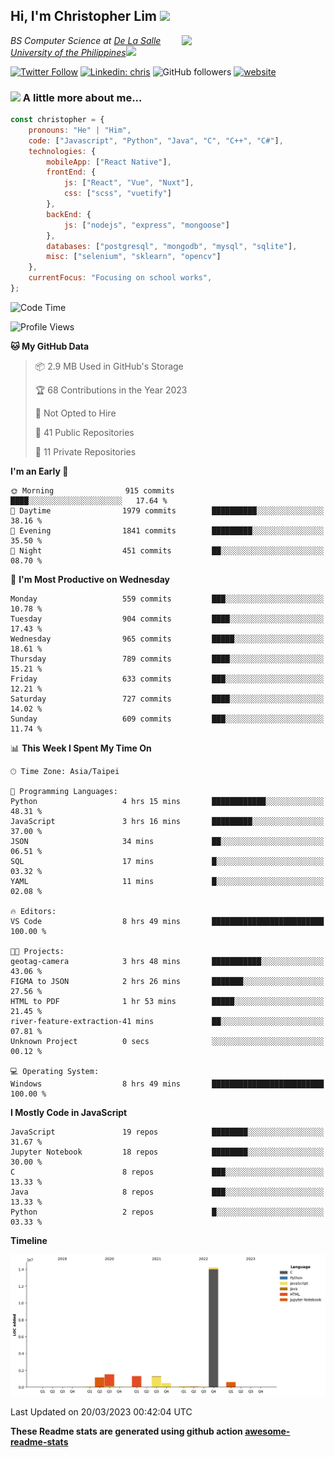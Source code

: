 <h2>Hi, I'm Christopher Lim <img src="https://media3.giphy.com/media/r3SVtaGUukD5V6UjzP/giphy.gif" width="50" /></h2>
<img align='right' src="https://media.giphy.com/media/M9gbBd9nbDrOTu1Mqx/giphy.gif" width="230">
<p><em>BS Computer Science at <a href="https://www.dlsu.edu.ph/">De La Salle University of the Philippines</a><img src="https://media.giphy.com/media/WUlplcMpOCEmTGBtBW/giphy.gif" width="30"> 
</em></p>

[![Twitter Follow](https://img.shields.io/twitter/follow/ClovesJL?label=Follow)](https://twitter.com/intent/follow?screen_name=ClovesJL)
[![Linkedin: chris](https://img.shields.io/badge/-chris-blue?style=flat-square&logo=Linkedin&logoColor=white&link=https://www.linkedin.com/in/christopher-lim-122831183/)](https://www.linkedin.com/in/christopher-lim-122831183/)
![GitHub followers](https://img.shields.io/github/followers/cc-visionary?label=Follow&style=social)
[![website](https://img.shields.io/badge/Website-46a2f1.svg?&style=flat-square&logo=Google-Chrome&logoColor=white&link=http://christopherlim.surge.sh/)](http://christopherlim.surge.sh/)

### <img src="https://media.giphy.com/media/VgCDAzcKvsR6OM0uWg/giphy.gif" width="50"> A little more about me...  

```javascript
const christopher = {
    pronouns: "He" | "Him",
    code: ["Javascript", "Python", "Java", "C", "C++", "C#"],
    technologies: {
        mobileApp: ["React Native"],
        frontEnd: {
            js: ["React", "Vue", "Nuxt"],
            css: ["scss", "vuetify"]
        },
        backEnd: {
            js: ["nodejs", "express", "mongoose"]
        },
        databases: ["postgresql", "mongodb", "mysql", "sqlite"],
        misc: ["selenium", "sklearn", "opencv"]
    },
    currentFocus: "Focusing on school works",
};
```

<!--START_SECTION:waka-->
![Code Time](http://img.shields.io/badge/Code%20Time-695%20hrs%2014%20mins-blue)

![Profile Views](http://img.shields.io/badge/Profile%20Views-0-blue)

**🐱 My GitHub Data** 

> 📦 2.9 MB Used in GitHub's Storage 
 > 
> 🏆 68 Contributions in the Year 2023
 > 
> 🚫 Not Opted to Hire
 > 
> 📜 41 Public Repositories 
 > 
> 🔑 11 Private Repositories 
 > 
**I'm an Early 🐤** 

```text
🌞 Morning                915 commits         ████░░░░░░░░░░░░░░░░░░░░░   17.64 % 
🌆 Daytime                1979 commits        ██████████░░░░░░░░░░░░░░░   38.16 % 
🌃 Evening                1841 commits        █████████░░░░░░░░░░░░░░░░   35.50 % 
🌙 Night                  451 commits         ██░░░░░░░░░░░░░░░░░░░░░░░   08.70 % 
```
📅 **I'm Most Productive on Wednesday** 

```text
Monday                   559 commits         ███░░░░░░░░░░░░░░░░░░░░░░   10.78 % 
Tuesday                  904 commits         ████░░░░░░░░░░░░░░░░░░░░░   17.43 % 
Wednesday                965 commits         █████░░░░░░░░░░░░░░░░░░░░   18.61 % 
Thursday                 789 commits         ████░░░░░░░░░░░░░░░░░░░░░   15.21 % 
Friday                   633 commits         ███░░░░░░░░░░░░░░░░░░░░░░   12.21 % 
Saturday                 727 commits         ████░░░░░░░░░░░░░░░░░░░░░   14.02 % 
Sunday                   609 commits         ███░░░░░░░░░░░░░░░░░░░░░░   11.74 % 
```


📊 **This Week I Spent My Time On** 

```text
🕑︎ Time Zone: Asia/Taipei

💬 Programming Languages: 
Python                   4 hrs 15 mins       ████████████░░░░░░░░░░░░░   48.31 % 
JavaScript               3 hrs 16 mins       █████████░░░░░░░░░░░░░░░░   37.00 % 
JSON                     34 mins             ██░░░░░░░░░░░░░░░░░░░░░░░   06.51 % 
SQL                      17 mins             █░░░░░░░░░░░░░░░░░░░░░░░░   03.32 % 
YAML                     11 mins             █░░░░░░░░░░░░░░░░░░░░░░░░   02.08 % 

🔥 Editors: 
VS Code                  8 hrs 49 mins       █████████████████████████   100.00 % 

🐱‍💻 Projects: 
geotag-camera            3 hrs 48 mins       ███████████░░░░░░░░░░░░░░   43.06 % 
FIGMA to JSON            2 hrs 26 mins       ███████░░░░░░░░░░░░░░░░░░   27.56 % 
HTML to PDF              1 hr 53 mins        █████░░░░░░░░░░░░░░░░░░░░   21.45 % 
river-feature-extraction-41 mins             ██░░░░░░░░░░░░░░░░░░░░░░░   07.81 % 
Unknown Project          0 secs              ░░░░░░░░░░░░░░░░░░░░░░░░░   00.12 % 

💻 Operating System: 
Windows                  8 hrs 49 mins       █████████████████████████   100.00 % 
```

**I Mostly Code in JavaScript** 

```text
JavaScript               19 repos            ████████░░░░░░░░░░░░░░░░░   31.67 % 
Jupyter Notebook         18 repos            ████████░░░░░░░░░░░░░░░░░   30.00 % 
C                        8 repos             ███░░░░░░░░░░░░░░░░░░░░░░   13.33 % 
Java                     8 repos             ███░░░░░░░░░░░░░░░░░░░░░░   13.33 % 
Python                   2 repos             █░░░░░░░░░░░░░░░░░░░░░░░░   03.33 % 
```



**Timeline**

![Lines of Code chart](https://raw.githubusercontent.com/cc-visionary/cc-visionary/master/assets/bar_graph.png)


 Last Updated on 20/03/2023 00:42:04 UTC
<!--END_SECTION:waka-->

**These Readme stats are generated using github action [awesome-readme-stats](https://github.com/anmol098/waka-readme-stats)**
